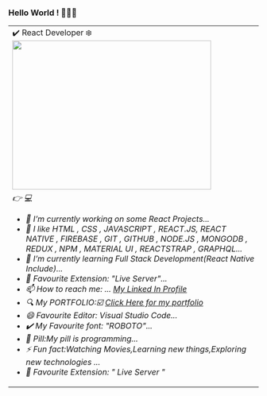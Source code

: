  ### Hello World ! 👋😄👋
 <table>
 <tr>
  <td width="50%">
✔️ React Developer ❄️

   <img width="400" height="300"  aligh="centre" src="https://raw.githubusercontent.com/abhisheknaiidu/abhisheknaiidu/master/code.gif" />
  </td>
 </tr>
 <tr>
  <td width="50%">
 <I am Tariq , so grateful to be sharing my profile with you., a self-motivated web developer from Pakistan/> 👉 💻 

- 🔭 I’m currently working on some React Projects...
- 💙 I like HTML , CSS , JAVASCRIPT , REACT.JS, REACT NATIVE , FIREBASE , GIT , GITHUB , NODE.JS , MONGODB , REDUX , NPM , MATERIAL UI , REACTSTRAP , GRAPHQL...
- 🌱 I’m currently learning Full Stack Development(React Native Include)...
- 💌 Favourite Extension: "Live Server"...
- 📫 How to reach me: ... [My Linked In Profile](https://www.linkedin.com/in/mohammad-tariq-0a62a41b9)
- 🔍 My PORTFOLIO:☑️  [Click Here for my portfolio]( http://tariq-developer.surge.sh)
- 😄 Favourite Editor: Visual Studio Code...
- ✔️ My Favourite font: "ROBOTO"...
- 💊 Pill:My pill is programming...
- ⚡ Fun fact:Watching Movies,Learning new things,Exploring new technologies ...
- 💯 Favourite Extension: " Live Server " 
 </td>
 </tr>
 
</table>





